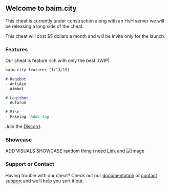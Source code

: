  
 
## Welcome to baim.city

This cheat is currently under construction along with an HvH server we will be releasing a long side of the cheat.

This cheat will cost $5 dollars a month and will be invite only for the launch.

### Features

Our cheat is feature rich with only the best. (WIP)

```markdown
baim.city features (1/13/19)

# Ragebot
- AntiAim
- Aimbot

# Legitbot
- Autorun

# Misc
- Fakelag `Adds lag`
```

Join the [Discord](https://discord.gg/2tvFxcR).

### Showcase

ADD VISUALS SHOWCASE
random thing i need [Link](url) and ![Image](src)

### Support or Contact

Having trouble with our cheat? Check out our [documentation](https://help.baim.city/) or [contact support](https://baim.city/contact) and we’ll help you sort it out.
